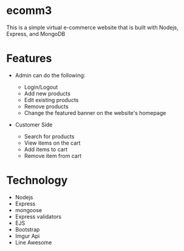 # ecomm3

This is a simple virtual e-commerce website that is built with Nodejs, Express, and MongoDB

# Features

  - Admin can do the following:
    - Login/Logout
    - Add new products
    - Edit existing products
    - Remove products
    - Change the featured banner on the website's homepage
  
  - Customer Side
    - Search for products
    - View items on the cart
    - Add items to cart
    - Remove item from cart

# Technology

  - Nodejs
  - Express
  - mongoose
  - Express validators
  - EJS
  - Bootstrap
  - Imgur Api
  - Line Awesome
  
    
